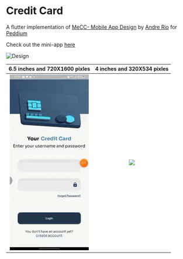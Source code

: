 # Credit Card

A flutter implementation of [MeCC- Mobile App Design](https://dribbble.com/shots/17445037-MeCC-Mobile-App-Design) by [Andre Rio](https://dribbble.com/andrerio669) for [Peddium](https://dribbble.com/peddium)

Check out the mini-app [here](https://github.com/surafelMelese/Finance-App-Dark-theme/raw/master/app-release.apk)


![Design](https://cdn.dribbble.com/users/7992728/screenshots/17445037/media/a6574fac170775ea3e7acff16107a247.png)

6.5 inches and 720X1600 pixles|  4 inches and 320X534 pixles
:----------------------------:|:---------------------------:
![](larger_screen.gif)        |  ![](smaller_screen.gif) 
